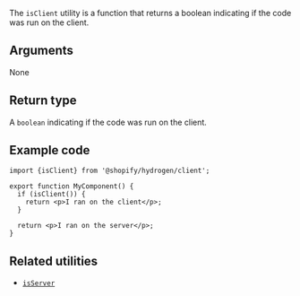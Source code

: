 <!-- This file is generated from source code in the Shopify/hydrogen repo. Edit the files in /packages/hydrogen/src/utilities/isClient and run 'yarn generate-docs' at the root of this repo. For more information, refer to https://github.com/Shopify/shopify-dev/blob/master/content/internal/operations/hydrogen-reference-docs.md. -->

The `isClient` utility is a function that returns a boolean indicating
if the code was run on the client.

## Arguments

None

## Return type

A `boolean` indicating if the code was run on the client.

## Example code

```tsx
import {isClient} from '@shopify/hydrogen/client';

export function MyComponent() {
  if (isClient()) {
    return <p>I ran on the client</p>;
  }

  return <p>I ran on the server</p>;
}
```

## Related utilities

- [`isServer`](api/hydrogen/utilities/isserver)

